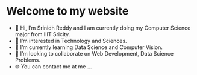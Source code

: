 # Welcome to my website 



- 👋 Hi, I’m Srinidh Reddy and I am currently doing my Computer Science major from IIIT Sricity.
- 👀 I’m interested in Technology and Sciences.
- 🌱 I’m currently learning Data Science and Computer Vision.
- 🏫 I’m looking to collaborate on Web Development, Data Science Problems.
- 🌐 You can contact me at me ...
